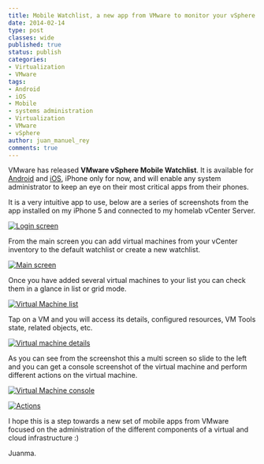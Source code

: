 ```yaml
---
title: Mobile Watchlist, a new app from VMware to monitor your vSphere virtual machines
date: 2014-02-14
type: post
classes: wide
published: true
status: publish
categories:
- Virtualization
- VMware
tags:
- Android
- iOS
- Mobile
- systems administration
- Virtualization
- VMware
- vSphere
author: juan_manuel_rey
comments: true
---
```


VMware has released **VMware vSphere Mobile Watchlist**. It is available for [Android](https://play.google.com/store/apps/details?id=com.vmware.beacon&hl=en) and [iOS](https://itunes.apple.com/us/app/vmware-vsphere-mobile-watchlist/id792869677?ls=1&mt=8), iPhone only for now, and will enable any system administrator to keep an eye on their most critical apps from their phones.

It is a very intuitive app to use, below are a series of screenshots from the app installed on my iPhone 5 and connected to my homelab vCenter Server.

[![](/assets/images/photo-14-02-14-18-38-42.png "Login screen")]({{site.url}}/assets/images/photo-14-02-14-18-38-42.png)

From the main screen you can add virtual machines from your vCenter inventory to the default watchlist or create a new watchlist.

[![](/assets/images/photo-14-02-14-18-42-16.png "Main screen")]({{site.url}}/assets/images/photo-14-02-14-18-42-16.png)

Once you have added several virtual machines to your list you can check them in a glance in list or grid mode.

[![](/assets/images/photo-14-02-14-18-56-36.png "Virtual Machine list")]({{site.url}}/assets/images/photo-14-02-14-18-56-36.png)

Tap on a VM and you will access its details, configured resources, VM Tools state, related objects, etc.

[![](/assets/images/photo-14-02-14-18-56-41.png "Virtual machine details")]({{site.url}}/assets/images/photo-14-02-14-18-56-41.png)

As you can see from the screenshot this a multi screen so slide to the left and you can get a console screenshot of the virtual machine and perform different actions on the virtual machine.

[![](/assets/images/photo-14-02-14-18-56-46.png "Virtual Machine console")]({{site.url}}/assets/images/photo-14-02-14-18-56-46.png)

[![](/assets/images/photo-14-02-14-18-56-49.png "Actions")]({{site.url}}/assets/images/photo-14-02-14-18-56-49.png)

I hope this is a step towards a new set of mobile apps from VMware focused on the administration of the different components of a virtual and cloud infrastructure :)

Juanma.
